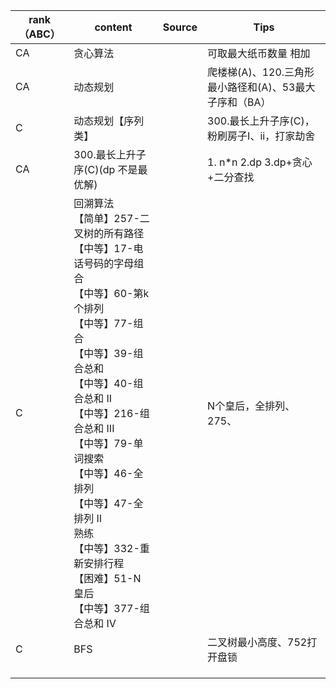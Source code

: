 | rank（ABC） | content  | Source | Tips                                                   |
| ----------- | -------- | ------ | ------------------------------------------------------ |
| CA          | 贪心算法 |        | 可取最大纸币数量 相加                                  |
| CA          | 动态规划 |        | 爬楼梯(A)、120.三角形最小路径和(A)、53最大子序和（BA） |
| C          | 动态规划【序列类】 |        | 300.最长上升子序(C)，粉刷房子I、ii，打家劫舍 |
| CA | 300.最长上升子序(C)(dp 不是最优解) | | 1. n*n   2.dp    3.dp+贪心+二分查找 |
| C | 回溯算法<br />【简单】257-二叉树的所有路径<br/>【中等】17-电话号码的字母组合<br/>【中等】60-第k个排列<br/>【中等】77-组合<br/>【中等】39-组合总和<br/>【中等】40-组合总和 II<br/>【中等】216-组合总和 III<br/>【中等】79-单词搜索<br/>【中等】46-全排列<br/>【中等】47-全排列 II<br/>熟练<br/>【中等】332-重新安排行程<br/>【困难】51-N 皇后<br/>【中等】377-组合总和 Ⅳ<br/> | | N个皇后，全排列、275、 |
| C | BFS | | 二叉树最小高度、752打开盘锁 |
|  |  | |  |
|  |  | |  |
|  |  | |  |

